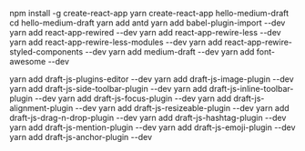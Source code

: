npm install -g create-react-app yarn
create-react-app hello-medium-draft
cd  hello-medium-draft
yarn add antd
yarn add babel-plugin-import --dev
yarn add react-app-rewired --dev
yarn add react-app-rewire-less --dev
yarn add react-app-rewire-less-modules --dev
yarn add react-app-rewire-styled-components --dev
yarn add medium-draft --dev
yarn add font-awesome --dev

yarn add draft-js-plugins-editor --dev
yarn add draft-js-image-plugin --dev
yarn add draft-js-side-toolbar-plugin --dev
yarn add draft-js-inline-toolbar-plugin --dev
yarn add draft-js-focus-plugin --dev
yarn add draft-js-alignment-plugin --dev
yarn add draft-js-resizeable-plugin --dev
yarn add draft-js-drag-n-drop-plugin --dev
yarn add draft-js-hashtag-plugin --dev
yarn add draft-js-mention-plugin --dev
yarn add draft-js-emoji-plugin --dev
yarn add draft-js-anchor-plugin --dev
